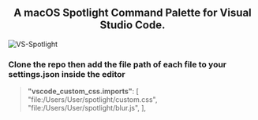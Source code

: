 <h2 align="center">
 A macOS Spotlight Command Palette for Visual Studio Code.
</h2> 

![VS-Spotlight](https://github.com/user-attachments/assets/c0b2606b-87af-4f33-b368-a92b40fc2d3b)
 

### Clone the repo then add the file path of each file to your settings.json inside the editor

 >  **"vscode_custom_css.imports"**: [
    "file:/Users/User/spotlight/custom.css",
    "file:/Users/User/spotlight/blur.js",
    ],
